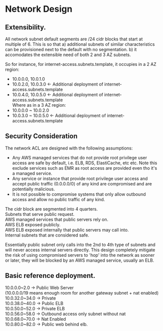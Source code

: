 # Network Design

## Extensibility.
All network subnet default segments are /24 cidr blocks that start at multiple of 6. This is so that
a) additional subnets of similar characteristics can be provisioned next to the default with no segmentation.
b) it accomodates the extensible need of both 2 and 3 AZ subnets.

So for instance, for internet-access.subnets.template, it occupies in a 2 AZ region:  
- 10.0.0.0, 10.0.1.0  
- 10.0.2.0, 10.0.3.0 <- Additional deployment of internet-access.subnets.template  
- 10.0.4.0, 10.0.5.0 <- Additional deployment of internet-access.subnets.template  
Where as in a 3 AZ region:  
- 10.0.0.0 ~ 10.0.2.0  
- 10.0.3.0 ~ 10.0.5.0 <- Additional deployment of internet-access.subnets.template  

## Security Consideration

The network ACL are designed with the following assumptions:  
- Any AWS managed services that do not provide root privilege user access are safe by default, i.e. ELB, RDS, ElastiCache, etc etc. Note this exclude services such as EMR as root access are provided even tho it's a managed service.  
- Any service or instance that provide root privilege user access and accept public traffic (0.0.0.0/0) of any kind are compromised and are potentially malicious.  
- It is not possible to compromise systems that only allow outbound access and allow no public traffic of any kind.  

The cidr block are segmented into 4 quarters.  
Subnets that serve public request.  
AWS managed services that public servers rely on.  
AWS ELB exposed publicly.  
AWS ELB exposed internally that public servers may call into.  
Internal subnets that are considered safe.  

Essentially public subnet only calls into the 2nd to 4th type of subnets and will never access internal servers directly. This design completely mitigate the risk of using compromised servers to 'hop' into the network as sooner or later, they will be blocked by an AWS managed service, usually an ELB.

## Basic reference deployment.

10.0.0.0~2.0 -> Public Web Server  
(10.0.0.0/19 means enough room for another gateway subnet + nat enabled)
10.0.32.0~34.0 -> Private  
10.0.38.0~40.0 -> Public ELB  
10.0.50.0~52.0 -> Private ELB  
10.0.56.0~58.0 -> Outbound access only subnet without nat  
10.0.68.0~70.0 -> Nat Enabled  
10.0.80.0~82.0 -> Public web behind elb.  

